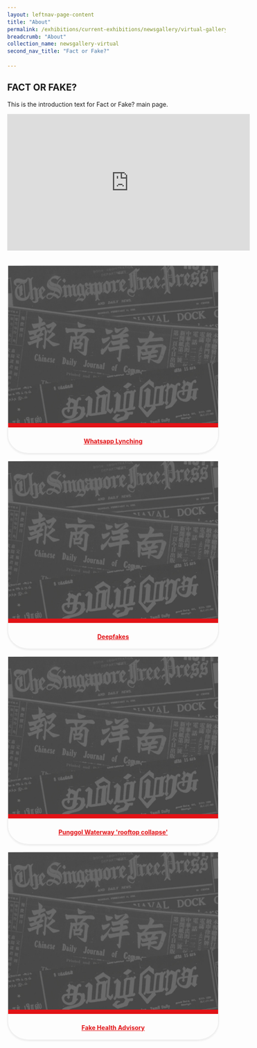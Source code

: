 ```yaml
---
layout: leftnav-page-content
title: "About"
permalink: /exhibitions/current-exhibitions/newsgallery/virtual-gallery/fact-or-fake/
breadcrumb: "About"
collection_name: newsgallery-virtual
second_nav_title: "Fact or Fake?"

---
```


<h2>FACT OR FAKE?</h2>

<p>This is the introduction text for Fact or Fake? main page.</p>

<center>
<iframe width="560" height="315" src="https://www.youtube.com/embed/SPb79aI6quk" frameborder="0" allow="accelerometer; autoplay; encrypted-media; gyroscope; picture-in-picture" allowfullscreen></iframe>
</center>

<div class="sgds-container" style="text-align: center; margin-top: 30px;">
    <div class="row">
        <div class="col is-half" style="border: 2px solid #efefef; box-shadow: 0px 2px 3px #efefef; border-radius: 10%; margin-bottom: 15px; margin-right: 15px;">
            <div class="row">
                <img src="/images/event-images/newsgallery/TNG_placeholder.jpg" alt="Whatsapp Lynching" style="border-bottom: 10px solid #E21216;">
            </div>
            <div class="row" style="display: inline-block; margin: auto;">
                <h4><a href="/exhibitions/current-exhibitions/newsgallery/virtual-gallery/fact-or-fake/whatsapp-lynching/" style="color:#E21216;">Whatsapp Lynching</a></h4>
            </div>            
        </div>
        <div class="col is-half" style="border: 2px solid #efefef; box-shadow: 0px 2px 3px #efefef; border-radius: 10%; margin-bottom: 15px; margin-right: 15px;">
            <div class="row">
                <img src="/images/event-images/newsgallery/TNG_placeholder.jpg" alt="Deepfakes" style="border-bottom: 10px solid #E21216;">
            </div>
            <div class="row" style="display: inline-block; margin: auto;">
                <h4><a href="#" style="color:#E21216;">Deepfakes</a></h4>
            </div>            
        </div>
    </div>
    <div class="row">
        <div class="col is-half" style="border: 2px solid #efefef; box-shadow: 0px 2px 3px #efefef; border-radius: 10%; margin-bottom: 15px; margin-right: 15px;">
            <div class="row">
                <img src="/images/event-images/newsgallery/TNG_placeholder.jpg" alt="Punggol Waterway 'rooftop collapse'" style="border-bottom: 10px solid #E21216;">
            </div>
            <div class="row" style="display: inline-block; margin: auto;">
                <h4><a href="#" style="color:#E21216;">Punggol Waterway 'rooftop collapse'</a></h4>
            </div>            
        </div>
        <div class="col is-half" style="border: 2px solid #efefef; box-shadow: 0px 2px 3px #efefef; border-radius: 10%; margin-bottom: 15px; margin-right: 15px;">
            <div class="row">
                <img src="/images/event-images/newsgallery/TNG_placeholder.jpg" alt="Fake Health Advisory" style="border-bottom: 10px solid #E21216;">
            </div>
            <div class="row" style="display: inline-block; margin: auto;">
                <h4><a href="#" style="color:#E21216;">Fake Health Advisory</a></h4>
            </div>            
        </div>
    </div>
</div>